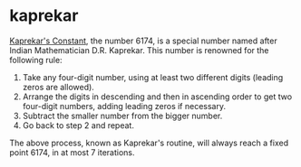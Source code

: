 # kaprekar
[Kaprekar's Constant](https://en.wikipedia.org/wiki/6174_(number)), the number 6174, is a special number named after Indian Mathematician D.R. Kaprekar. This number is renowned for the following rule:

1. Take any four-digit number, using at least two different digits (leading zeros are allowed). 
2. Arrange the digits in descending and then in ascending order to get two four-digit numbers, adding leading zeros if necessary. 
3. Subtract the smaller number from the bigger number.
4. Go back to step 2 and repeat.

The above process, known as Kaprekar's routine, will always reach a fixed point 6174, in at most 7 iterations.

